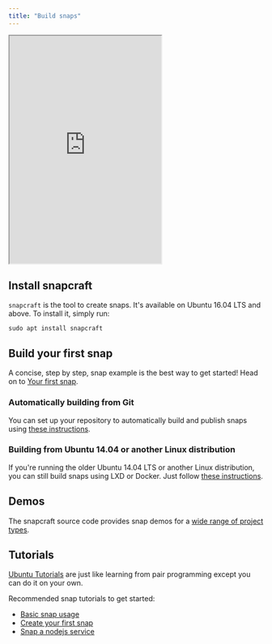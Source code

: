 ```yaml
---
title: "Build snaps"
---
```


<iframe height="450" src="https://www.youtube.com/embed/ZsUV9xnrkTA?rel=0&showinfo=0" allowfullscreen></iframe>

## Install snapcraft

`snapcraft` is the tool to create snaps. It's available on Ubuntu 16.04 LTS and above. To install it, simply run:

    sudo apt install snapcraft


## Build your first snap

A concise, step by step, snap example is the best way to get started! Head on to [Your first snap](/docs/build-snaps/your-first-snap).

### Automatically building from Git

You can set up your repository to automatically build and publish snaps using [these instructions](/docs/build-snaps/ci-integration).

### Building from Ubuntu 14.04 or another Linux distribution

If you're running the older Ubuntu 14.04 LTS or another Linux distribution, you can still build snaps using LXD or Docker. Just
follow [these instructions](/docs/build-snaps/build-on-lxd-docker).

## Demos

The snapcraft source code provides snap demos for a [wide range of project types](https://github.com/snapcore/snapcraft/tree/master/demos).

## Tutorials

[Ubuntu Tutorials](https://tutorials.ubuntu.com/) are just like learning from pair programming except you can do it on your own.

Recommended snap tutorials to get started:

* [Basic snap usage](https://tutorials.ubuntu.com/tutorial/basic-snap-usage?utm_source=snapcraft.io&utm_medium=buildsnapsindex&utm_campaign=tutorials)
* [Create your first snap](https://tutorials.ubuntu.com/tutorial/create-your-first-snap?utm_source=snapcraft.io&utm_medium=buildsnapsindex&utm_campaign=tutorials)
* [Snap a nodejs service](https://tutorials.ubuntu.com/tutorial/build-a-nodejs-service?utm_source=snapcraft.io&utm_medium=buildsnapsindex&utm_campaign=tutorials)
